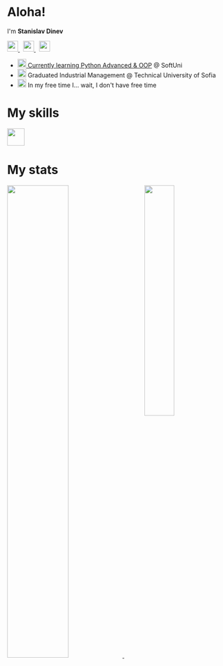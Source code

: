 <h1>Aloha!</h1>
<p>
  I'm <b>Stanislav Dinev</b>
<p align="left">
  <a href="https://www.linkedin.com/in/stanislav-dinev-4896a0267/">
    <img width="25" src="https://cdn-icons-png.flaticon.com/128/2504/2504923.png" />
  </a>
  &nbsp;
  <a href="https://twitter.com/sgdinev">
    <img width="25" src="https://cdn-icons-png.flaticon.com/128/2504/2504947.png" />
  </a>
  &nbsp;
  <a>
  <a href="mailto:sgdinev@icloud.com">
    <img  width="25" src="https://cdn-icons-png.flaticon.com/128/9073/9073086.png" />
</p>

- <img src="https://www.shareicon.net/data/256x256/2016/07/16/634601_python_512x512.png" width="20"/> Currently learning [Python Advanced & OOP](https://github.com/sgdinev/python_advanced_oop.git) @ SoftUni
- <img src="https://cdn-icons-png.flaticon.com/128/2293/2293843.png" width="20"/> Graduated Industrial Management @ Technical University of Sofia
- <img src="https://cdn-icons-png.flaticon.com/128/4065/4065822.png" width="20"/> In my free time I... wait, I don't have free time
<h1>My skills</h1>
<p>
  <a>
      <img width="40" src="https://skillicons.dev/icons?i=py&theme=light" />
  </a>
</p>
<h1>My stats</h1>
<p>
  <a href="https://git.io/streak-stats">
    <img width="53%" src="http://github-readme-streak-stats.herokuapp.com?user=sgdinev&theme=github-dark-blue&hide_border=true&date_format=j%20M%5B%20Y%5D&currStreakLabel=EB5454&sideLabels=EB5454&fire=EB5454&currStreakNum=EB5454" />
  </a>
  &nbsp;
  <a href="https://github.com/anuraghazra/github-readme-stats">
    <img width="37%"align="right" src="https://github-readme-stats-sigma-five.vercel.app/api/top-langs/?username=sgdinev&langs_count=4&layout=compact&theme=dark&bg_color=00000000&hide_border=true" />
  </a>
</p>
